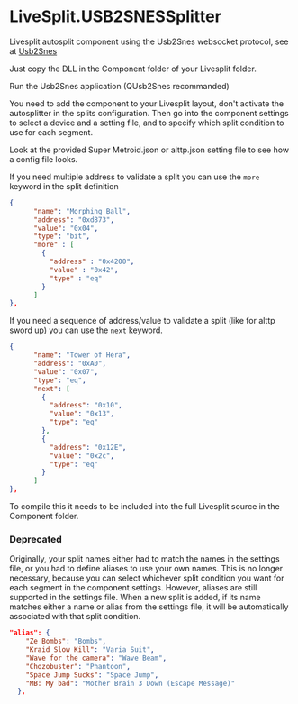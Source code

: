 # LiveSplit.USB2SNESSplitter

Livesplit autosplit component using the Usb2Snes websocket protocol, see at [Usb2Snes](https://www.usb2snes.com)

Just copy the DLL in the Component folder of your Livesplit folder.

Run the Usb2Snes application (QUsb2Snes recommanded)

You need to add the component to your Livesplit layout, don't activate the autosplitter in the splits configuration. Then go into the component settings to select a device and a setting file, and to specify which split condition to use for each segment.

Look at the provided Super Metroid.json or alttp.json setting file to see how a config file looks.

If you need multiple address to validate a split you can use the `more` keyword
in the split definition

```json
{
      "name": "Morphing Ball",
      "address": "0xd873",
      "value": "0x04",
      "type": "bit",
      "more" : [
      	{
	      "address" : "0x4200",
	      "value" : "0x42",
	      "type" : "eq"
      	}
      ]
},
```

If you need a sequence of address/value to validate a split (like for alttp sword up) you can use the `next` keyword.

```json
{
      "name": "Tower of Hera",
      "address": "0xA0",
      "value": "0x07",
      "type": "eq",
      "next": [
        {
          "address": "0x10",
          "value": "0x13",
          "type": "eq"
        },
        {
          "address": "0x12E",
          "value": "0x2c",
          "type": "eq"
        }
      ]
},
```

To compile this it needs to be included into the full Livesplit source in the Component folder.

### Deprecated

Originally, your split names either had to match the names in the settings file, or you had to define aliases to use your own names. This is no longer necessary, because you can select whichever split condition you want for each segment in the component settings. However, aliases are still supported in the settings file. When a new split is added, if its name matches either a name or alias from the settings file, it will be automatically associated with that split condition.

```json
"alias": {
    "Ze Bombs": "Bombs",
    "Kraid Slow Kill": "Varia Suit",
    "Wave for the camera": "Wave Beam",
    "Chozobuster": "Phantoon",
    "Space Jump Sucks": "Space Jump",
    "MB: My bad": "Mother Brain 3 Down (Escape Message)"
  },
```

